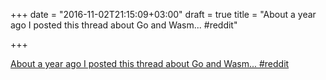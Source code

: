 +++
date = "2016-11-02T21:15:09+03:00"
draft = true
title = "About a year ago I posted this thread about Go and Wasm...  #reddit"

+++

<p><a href="https://t.co/UchMQrihnd">About a year ago I posted this thread about Go and Wasm...  #reddit</a></p>
